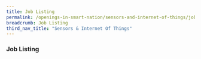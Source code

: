 ```yaml
---
title: Job Listing
permalink: /openings-in-smart-nation/sensors-and-internet-of-things/job-listing/
breadcrumb: Job Listing
third_nav_title: "Sensors & Internet Of Things"
---
```


### **Job Listing**
